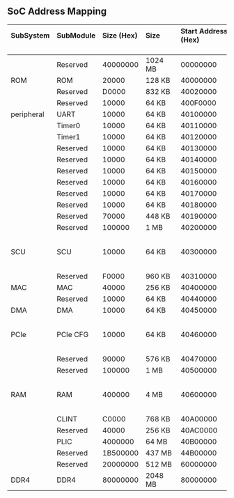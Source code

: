 ## SoC Address Mapping

|SubSystem &nbsp;|SubModule &nbsp;|Size (Hex) &nbsp;&nbsp;&nbsp;&nbsp;&nbsp;&nbsp;&nbsp;&nbsp;&nbsp;&nbsp;&nbsp;&nbsp;&nbsp;&nbsp;&nbsp;&nbsp;&nbsp;|Size &nbsp;&nbsp;&nbsp;&nbsp;&nbsp;&nbsp;&nbsp;&nbsp;&nbsp;&nbsp;&nbsp;&nbsp;&nbsp;&nbsp;&nbsp;|Start Address (Hex) &nbsp;&nbsp;&nbsp;&nbsp;&nbsp;&nbsp;&nbsp;&nbsp;&nbsp;&nbsp;&nbsp;&nbsp;&nbsp;&nbsp;&nbsp;&nbsp;&nbsp;&nbsp;&nbsp;&nbsp;&nbsp;&nbsp;&nbsp;&nbsp;&nbsp;&nbsp;&nbsp;&nbsp;&nbsp;&nbsp;&nbsp;&nbsp;&nbsp;&nbsp;&nbsp;|End Address (Hex) &nbsp;&nbsp;&nbsp;&nbsp;&nbsp;&nbsp;&nbsp;&nbsp;&nbsp;&nbsp;&nbsp;&nbsp;&nbsp;&nbsp;&nbsp;&nbsp;&nbsp;&nbsp;&nbsp;&nbsp;&nbsp;&nbsp;&nbsp;&nbsp;&nbsp;&nbsp;&nbsp;&nbsp;&nbsp;&nbsp;&nbsp;&nbsp;&nbsp;&nbsp;|Remark &nbsp;|
|:----|:----|:----|:----|:----|:----|:----|
| |Reserved|40000000|1024 MB|00000000|3FFFFFFF| |
|ROM|ROM|20000|128 KB|40000000|4001FFFF| |
| |Reserved|D0000|832 KB|40020000|400EFFFF| |
| |Reserved|10000|64 KB|400F0000|400FFFFF| |
|peripheral|UART|10000|64 KB|40100000|4010FFFF| |
| |Timer0|10000|64 KB|40110000|4011FFFF| |
| |Timer1|10000|64 KB|40120000|4012FFFF| |
| |Reserved|10000|64 KB|40130000|4013FFFF| |
| |Reserved|10000|64 KB|40140000|4014FFFF| |
| |Reserved|10000|64 KB|40150000|4015FFFF| |
| |Reserved|10000|64 KB|40160000|4016FFFF| |
| |Reserved|10000|64 KB|40170000|4017FFFF| |
| |Reserved|10000|64 KB|40180000|4018FFFF| |
| |Reserved|70000|448 KB|40190000|401FFFFF| |
| |Reserved|100000|1 MB|40200000|402FFFFF| |
|SCU|SCU|10000|64 KB|40300000|4030FFFF|accessible by PCIe AXI lite Bar0|
| |Reserved|F0000|960 KB|40310000|403FFFFF| |
|MAC|MAC|40000|256 KB|40400000|4043FFFF| |
| |Reserved|10000|64 KB|40440000|4044FFFF| |
|DMA|DMA|10000|64 KB|40450000|4045FFFF| |
|PCIe|PCIe CFG|10000|64 KB|40460000|4046FFFF|accessible by PCIe AXI lite Bar0|
| |Reserved|90000|576 KB|40470000|404FFFFF| |
| |Reserved|100000|1 MB|40500000|405FFFFF| |
|RAM|RAM|400000|4 MB|40600000|409FFFFF|accessible by PCIe AXI lite Bar0|
| |CLINT|C0000|768 KB|40A00000|40ABFFFF| |
| |Reserved|40000|256 KB|40AC0000|40AFFFFF| |
| |PLIC|4000000|64 MB|40B00000|44AFFFFF| |
| |Reserved|1B500000|437 MB|44B00000|5FFFFFFF| |
| |Reserved|20000000|512 MB|60000000|7FFFFFFF| |
|DDR4|DDR4|80000000|2048 MB|80000000|FFFFFFFF| |
